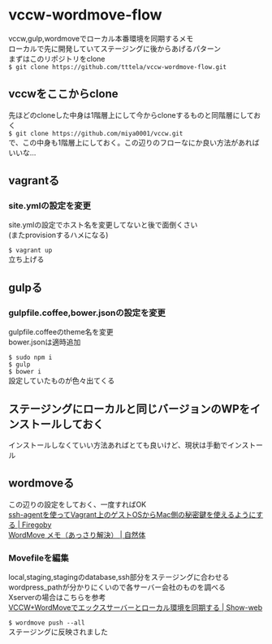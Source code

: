 # vccw-wordmove-flow
vccw,gulp,wordmoveでローカル本番環境を同期するメモ<br>
ローカルで先に開発していてステージングに後からあげるパターン<br>
まずはこのリポジトリをclone<br>
`$ git clone https://github.com/tttela/vccw-wordmove-flow.git`
## vccwをここからclone
先ほどのcloneした中身は1階層上にして今からcloneするものと同階層にしておく<br>
`$ git clone https://github.com/miya0001/vccw.git`<br>
で、この中身も1階層上にしておく。この辺りのフローなにか良い方法があればいいな…
## vagrantる
### site.ymlの設定を変更
site.ymlの設定でホスト名を変更してないと後で面倒くさい<br>
(またprovisionするハメになる)

`$ vagrant up`<br>
立ち上げる
## gulpる
### gulpfile.coffee,bower.jsonの設定を変更
gulpfile.coffeeのtheme名を変更<br>
bower.jsonは適時追加

`$ sudo npm i`<br>
`$ gulp`<br>
`$ bower i`<br>
設定していたものが色々出てくる
## ステージングにローカルと同じバージョンのWPをインストールしておく
インストールしなくていい方法あればとても良いけど、現状は手動でインストール
## wordmoveる
この辺りの設定をしておく、一度すればOK<br>
[ssh-agentを使ってVagrant上のゲストOSからMac側の秘密鍵を使えるようにする | Firegoby](https://firegoby.jp/archives/5694)<br>
[WordMove メモ（あっさり解決） | 自然体](http://private.hibou-web.com/archives/5345)
### Movefileを編集
local,staging,stagingのdatabase,ssh部分をステージングに合わせる<br>
wordpress_pathが分かりにくいので各サーバー会社のものを調べる<br>
Xserverの場合はこちらを参考<br>
[VCCW+WordMoveでエックスサーバーとローカル環境を同期する | Show-web](http://show-web.jp/2015/03/31/vccw-wordmove%E3%81%A7%E3%82%A8%E3%83%83%E3%82%AF%E3%82%B9%E3%82%B5%E3%83%BC%E3%83%90%E3%83%BC%E3%81%A8%E3%83%AD%E3%83%BC%E3%82%AB%E3%83%AB%E7%92%B0%E5%A2%83%E5%90%8C%E6%9C%9F/)

`$ wordmove push --all`<br>
ステージングに反映されました